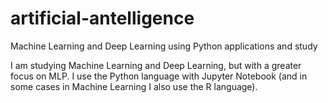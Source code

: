 # artificial-antelligence
Machine Learning and Deep Learning using Python applications and study

I am studying Machine Learning and Deep Learning, but with a greater focus on MLP.
I use the Python language with Jupyter Notebook (and in some cases in Machine Learning I also use the R language).
